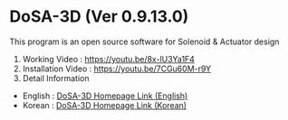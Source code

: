 # DoSA-3D (Ver 0.9.13.0)

This program is an open source software for Solenoid &amp; Actuator design

1. Working Video : https://youtu.be/8x-lU3Ya1F4 <br>
2. Installation Video : https://youtu.be/7CGu60M-r9Y <br>
3. Detail Information
 - English : <a href="https://solenoid.or.kr/direct_eng.php?address=https://solenoid.or.kr/openactuator/dosa_3d_eng.htm">DoSA-3D Homepage Link (English)</a><br>
 - Korean  : <a href="https://solenoid.or.kr/direct_kor.php?address=https://solenoid.or.kr/openactuator/dosa_3d_kor.htm">DoSA-3D Homepage Link (Korean)</a>
<br><br>
<img src="http://www.solenoid.or.kr/openactuator/DoSA/DoSA-3D.png" border="0" alt="">
